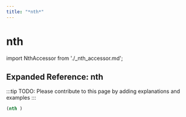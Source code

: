 ```yaml
---
title: "*nth*"
---
```


# nth

import NthAccessor from './_nth_accessor.md';

<NthAccessor />

## Expanded Reference: nth

:::tip
TODO: Please contribute to this page by adding explanations and examples
:::

```lisp
(nth )
```

